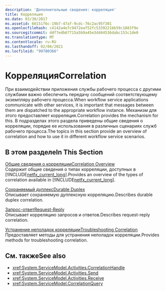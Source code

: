 ```yaml
---
description: 'Дополнительные сведения: корреляция'
title: Корреляция
ms.date: 03/30/2017
ms.assetid: 60151f6c-19b7-47af-9cdc-76c2ac95f301
ms.openlocfilehash: c4142a4e7c9472eaf52fc5339221bb59c1883f9e
ms.sourcegitcommit: ddf7edb67715a5b9a45e3dd44536dabc153c1de0
ms.translationtype: MT
ms.contentlocale: ru-RU
ms.lasthandoff: 02/06/2021
ms.locfileid: "99780366"
---
```

# <a name="correlation"></a><span data-ttu-id="99a6d-103">Корреляция</span><span class="sxs-lookup"><span data-stu-id="99a6d-103">Correlation</span></span>

<span data-ttu-id="99a6d-104">При взаимодействии приложения службы рабочего процесса с другими службами важно обеспечить передачу сообщений соответствующему экземпляру рабочего процесса.</span><span class="sxs-lookup"><span data-stu-id="99a6d-104">When workflow service applications communicate with other services, it is important that messages between them are dispatched to the appropriate workflow instance.</span></span> <span data-ttu-id="99a6d-105">Механизм для этого предоставляет корреляция.</span><span class="sxs-lookup"><span data-stu-id="99a6d-105">Correlation provides the mechanism for this.</span></span> <span data-ttu-id="99a6d-106">В подразделах этого раздела приведены общие сведения о корреляции, порядке ее использования в различных сценариях служб рабочего процесса.</span><span class="sxs-lookup"><span data-stu-id="99a6d-106">The topics in this section provide an overview of correlation and how to use it in different workflow service scenarios.</span></span>  
  
## <a name="in-this-section"></a><span data-ttu-id="99a6d-107">В этом разделе</span><span class="sxs-lookup"><span data-stu-id="99a6d-107">In This Section</span></span>  

 [<span data-ttu-id="99a6d-108">Общие сведения о корреляции</span><span class="sxs-lookup"><span data-stu-id="99a6d-108">Correlation Overview</span></span>](correlation-overview.md)  
 <span data-ttu-id="99a6d-109">Содержит общие сведения о типах корреляции, доступных в [!INCLUDE[netfx_current_long](../../../../includes/netfx-current-long-md.md)].</span><span class="sxs-lookup"><span data-stu-id="99a6d-109">Provides an overview of the types of correlation available in [!INCLUDE[netfx_current_long](../../../../includes/netfx-current-long-md.md)].</span></span>  
  
 [<span data-ttu-id="99a6d-110">Сохраняемый дуплекс</span><span class="sxs-lookup"><span data-stu-id="99a6d-110">Durable Duplex</span></span>](durable-duplex-correlation.md)  
 <span data-ttu-id="99a6d-111">Описывает сохраняемую дуплексную корреляцию.</span><span class="sxs-lookup"><span data-stu-id="99a6d-111">Describes durable duplex correlation.</span></span>
  
 [<span data-ttu-id="99a6d-112">Запрос-ответ</span><span class="sxs-lookup"><span data-stu-id="99a6d-112">Request-Reply</span></span>](request-reply-correlation.md)  
 <span data-ttu-id="99a6d-113">Описывает корреляцию запросов и ответов.</span><span class="sxs-lookup"><span data-stu-id="99a6d-113">Describes request-reply correlation.</span></span>  
  
 [<span data-ttu-id="99a6d-114">Устранение неполадок корреляции</span><span class="sxs-lookup"><span data-stu-id="99a6d-114">Troubleshooting Correlation</span></span>](troubleshooting-correlation.md)  
 <span data-ttu-id="99a6d-115">Предоставляет методы для устранения неполадок корреляции.</span><span class="sxs-lookup"><span data-stu-id="99a6d-115">Provides methods for troubleshooting correlation.</span></span>  
  
## <a name="see-also"></a><span data-ttu-id="99a6d-116">См. также</span><span class="sxs-lookup"><span data-stu-id="99a6d-116">See also</span></span>

- <xref:System.ServiceModel.Activities.CorrelationHandle>
- <xref:System.ServiceModel.Activities.Send>
- <xref:System.ServiceModel.Activities.Receive>
- <xref:System.ServiceModel.CorrelationQuery>
